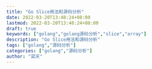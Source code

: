 ```yaml
---
title: "Go Slice用法和源码分析"
date: 2022-03-20T13:48:24+08:00
lastmod: 2022-03-20T13:48:24+08:00
draft: true
keywords: ["golang","golang源码分析","slice","array"]
description: "Go Slice用法和源码分析"
tags: ["golang","源码分析"]
categories: ["golang","源码分析"]
author: "梁天"
---
```



<!--more-->
